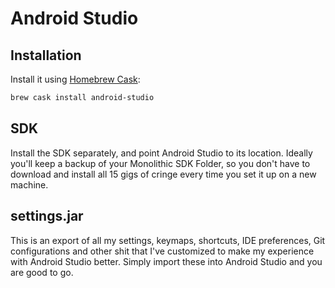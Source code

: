
Android Studio
==============

## Installation

Install it using [Homebrew Cask](http://github.com/sheharyarn/dotfiles/tree/master/Homebrew):

```bash
brew cask install android-studio
```

## SDK

Install the SDK separately, and point Android Studio to its location. Ideally you'll keep a backup of your Monolithic SDK Folder, so you don't
have to download and install all 15 gigs of cringe every time you set it up on a new machine.

## settings.jar

This is an export of all my settings, keymaps, shortcuts, IDE preferences, Git configurations and other shit that I've customized to make
my experience with Android Studio better. Simply import these into Android Studio and you are good to go.


